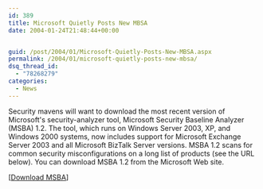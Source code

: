 ```yaml
---
id: 389
title: Microsoft Quietly Posts New MBSA
date: 2004-01-24T21:48:44+00:00


guid: /post/2004/01/Microsoft-Quietly-Posts-New-MBSA.aspx
permalink: /2004/01/microsoft-quietly-posts-new-mbsa/
dsq_thread_id:
  - "78268279"
categories:
  - News
---
```

<body xmlns="http://www.w3.org/1999/xhtml">
    <div class="Section1">
        <p>
            Security mavens will want to download the most recent version of Microsoft's security-analyzer
            tool, Microsoft Security Baseline Analyzer (MSBA) 1.2. The tool, which runs on Windows
            Server 2003, XP, and Windows 2000 systems, now includes support for Microsoft Exchange
            Server 2003 and all Microsoft BizTalk Server versions. MSBA 1.2 scans for common security
            misconfigurations on a long list of products (see the URL below). You can download
            MSBA 1.2 from the Microsoft Web site.&#160;
        </p>
        <p>
            [<a href="http://www.microsoft.com/downloads/details.aspx?familyid=8b7a580d-0c91-45b7-91ba-fc47f7c3d6ad&amp;displaylang=en">Download
            MSBA</a>]
        </p>
    </div>
</body>
